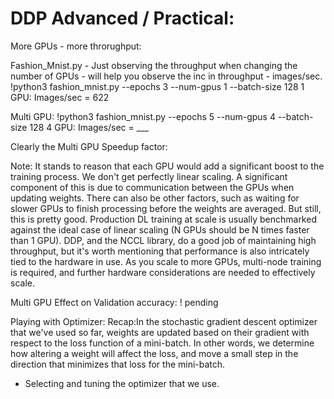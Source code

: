 # DDP Advanced / Practical:

More GPUs - more throrughput: 

Fashion_Mnist.py - Just observing the throughput when changing the number of GPUs - will help you observe the inc in throughput - images/sec. 
!python3 fashion_mnist.py --epochs 3 --num-gpus 1 --batch-size 128
1 GPU: Images/sec = 622

Multi GPU: 
!python3 fashion_mnist.py --epochs 5 --num-gpus 4 --batch-size 128
4 GPU: Images/sec = ___

Clearly the Multi GPU Speedup factor: 

Note: It stands to reason that each GPU would add a significant boost to the training process.  We don't get perfectly linear scaling. A significant component of this is due to communication between the GPUs when updating weights. There can also be other factors, such as waiting for slower GPUs to finish processing before the weights are averaged. But still, this is pretty good.
Production DL training at scale is usually benchmarked against the ideal case of linear scaling (N GPUs should be N times faster than 1 GPU). DDP, and the NCCL library, do a good job of maintaining high throughput, but it's worth mentioning that performance is also intricately tied to the hardware in use. As you scale to more GPUs, multi-node training is required, and further hardware considerations are needed to effectively scale.

Multi GPU Effect on Validation accuracy: 
! pending

Playing with Optimizer: 
Recap:In the stochastic gradient descent optimizer that we've used so far, weights are updated based on their gradient with respect to the loss function of a mini-batch. In other words, we determine how altering a weight will affect the loss, and move a small step in the direction that minimizes that loss for the mini-batch.
* Selecting and tuning the optimizer that we use. 




